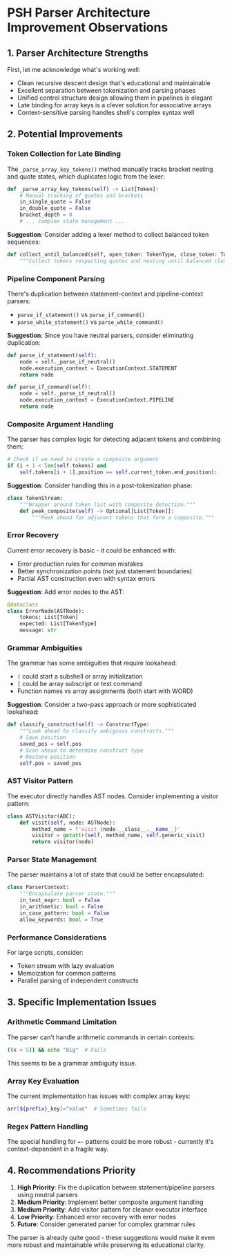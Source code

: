 # PSH Parser Architecture Improvement Observations

## 1. Parser Architecture Strengths

First, let me acknowledge what's working well:
- Clean recursive descent design that's educational and maintainable
- Excellent separation between tokenization and parsing phases
- Unified control structure design allowing them in pipelines is elegant
- Late binding for array keys is a clever solution for associative arrays
- Context-sensitive parsing handles shell's complex syntax well

## 2. Potential Improvements

### Token Collection for Late Binding

The `_parse_array_key_tokens()` method manually tracks bracket nesting and quote states, which duplicates logic from the lexer:

```python
def _parse_array_key_tokens(self) -> List[Token]:
    # Manual tracking of quotes and brackets
    in_single_quote = False
    in_double_quote = False
    bracket_depth = 0
    # ... complex state management ...
```

**Suggestion**: Consider adding a lexer method to collect balanced token sequences:
```python
def collect_until_balanced(self, open_token: TokenType, close_token: TokenType) -> List[Token]:
    """Collect tokens respecting quotes and nesting until balanced close token."""
```

### Pipeline Component Parsing

There's duplication between statement-context and pipeline-context parsers:
- `parse_if_statement()` vs `parse_if_command()`
- `parse_while_statement()` vs `parse_while_command()`

**Suggestion**: Since you have neutral parsers, consider eliminating duplication:
```python
def parse_if_statement(self):
    node = self._parse_if_neutral()
    node.execution_context = ExecutionContext.STATEMENT
    return node

def parse_if_command(self):
    node = self._parse_if_neutral()
    node.execution_context = ExecutionContext.PIPELINE
    return node
```

### Composite Argument Handling

The parser has complex logic for detecting adjacent tokens and combining them:

```python
# Check if we need to create a composite argument
if (i + 1 < len(self.tokens) and 
    self.tokens[i + 1].position == self.current_token.end_position):
```

**Suggestion**: Consider handling this in a post-tokenization phase:
```python
class TokenStream:
    """Wrapper around token list with composite detection."""
    def peek_composite(self) -> Optional[List[Token]]:
        """Peek ahead for adjacent tokens that form a composite."""
```

### Error Recovery

Current error recovery is basic - it could be enhanced with:
- Error production rules for common mistakes
- Better synchronization points (not just statement boundaries)
- Partial AST construction even with syntax errors

**Suggestion**: Add error nodes to the AST:
```python
@dataclass
class ErrorNode(ASTNode):
    tokens: List[Token]
    expected: List[TokenType]
    message: str
```

### Grammar Ambiguities

The grammar has some ambiguities that require lookahead:
- `(` could start a subshell or array initialization
- `[` could be array subscript or test command
- Function names vs array assignments (both start with WORD)

**Suggestion**: Consider a two-pass approach or more sophisticated lookahead:
```python
def classify_construct(self) -> ConstructType:
    """Look ahead to classify ambiguous constructs."""
    # Save position
    saved_pos = self.pos
    # Scan ahead to determine construct type
    # Restore position
    self.pos = saved_pos
```

### AST Visitor Pattern

The executor directly handles AST nodes. Consider implementing a visitor pattern:

```python
class ASTVisitor(ABC):
    def visit(self, node: ASTNode):
        method_name = f'visit_{node.__class__.__name__}'
        visitor = getattr(self, method_name, self.generic_visit)
        return visitor(node)
```

### Parser State Management

The parser maintains a lot of state that could be better encapsulated:

```python
class ParserContext:
    """Encapsulate parser state."""
    in_test_expr: bool = False
    in_arithmetic: bool = False
    in_case_pattern: bool = False
    allow_keywords: bool = True
```

### Performance Considerations

For large scripts, consider:
- Token stream with lazy evaluation
- Memoization for common patterns
- Parallel parsing of independent constructs

## 3. Specific Implementation Issues

### Arithmetic Command Limitation

The parser can't handle arithmetic commands in certain contexts:
```bash
((x > 5)) && echo "big"  # Fails
```
This seems to be a grammar ambiguity issue.

### Array Key Evaluation

The current implementation has issues with complex array keys:
```bash
arr[${prefix}_key]="value"  # Sometimes fails
```

### Regex Pattern Handling

The special handling for `=~` patterns could be more robust - currently it's context-dependent in a fragile way.

## 4. Recommendations Priority

1. **High Priority**: Fix the duplication between statement/pipeline parsers using neutral parsers
2. **Medium Priority**: Implement better composite argument handling
3. **Medium Priority**: Add visitor pattern for cleaner executor interface
4. **Low Priority**: Enhanced error recovery with error nodes
5. **Future**: Consider generated parser for complex grammar rules

The parser is already quite good - these suggestions would make it even more robust and maintainable while preserving its educational clarity.